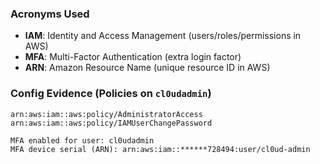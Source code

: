 ### Acronyms Used
- **IAM**: Identity and Access Management (users/roles/permissions in AWS)
- **MFA**: Multi-Factor Authentication (extra login factor)
- **ARN**: Amazon Resource Name (unique resource ID in AWS)

### Config Evidence (Policies on `cl0udadmin`)
```text
arn:aws:iam::aws:policy/AdministratorAccess
arn:aws:iam::aws:policy/IAMUserChangePassword

MFA enabled for user: cl0udadmin
MFA device serial (ARN): arn:aws:iam::******728494:user/cl0ud-admin
